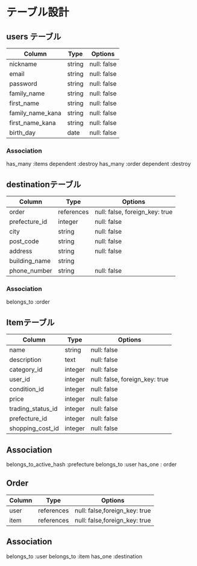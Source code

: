 # テーブル設計

## users テーブル

| Column           | Type   | Options     |
| --------------   | ------ | ----------- |
| nickname         | string | null: false |
| email            | string | null: false |
| password         | string | null: false |
| family_name      | string | null: false |
| first_name       | string | null: false |
| family_name_kana | string | null: false |
| first_name_kana  | string | null: false |
| birth_day	       | date	  | null: false |


### Association

has_many :items dependent :destroy
has_many :order dependent :destroy

##  destinationテーブル

| Column          | Type      | Options                       |
| --------------- | --------- | ----------------------------- |
|order          	| references|null: false, foreign_key: true |
|prefecture_id    | integer	  |null: false                    |
|city	            | string	  |null: false                    |
|post_code        | string    |null: false                    |
|address	        | string	  |null: false                    |
|building_name    | string	  |                               |
|phone_number	    | string    |null: false                    |

### Association

belongs_to :order


## Itemテーブル

| Column            |	Type      |	Options                        |
| ----------------- | --------- | ------------------------------ |
| name              | string    | null: false                    |
| description       | text   	  | null: false                    |
| category_id	      | integer	  | null: false                    |
| user_id	          | integer	  | null: false, foreign_key: true |
| condition_id      | integer	  | null: false                    |
| price   	        | integer	  | null: false                    |
| trading_status_id | integer	  | null: false                    |
| prefecture_id     | integer   | null: false                    |
| shopping_cost_id  | integer   | null: false                    |

## Association

belongs_to_active_hash :prefecture
belongs_to :user
has_one : order

## Order

| Column        |	Type        |	Options                        |
| ------------- | ----------- | -----------------------------  |
| user          | references	| null: false,foreign_key: true  |
| item          | references	| null: false,foreign_key: true  |

## Association

belongs_to :user
belongs_to :item
has_one :destination